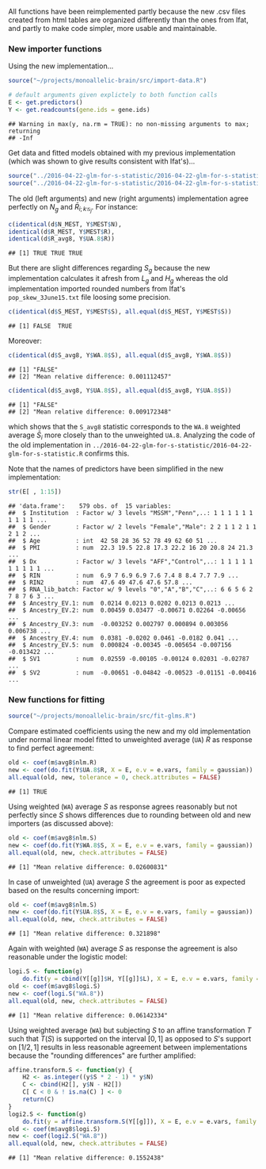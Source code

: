 All functions have been reimplemented partly because the new .csv files created from html tables are organized differently than the ones from Ifat, and partly to make code simpler, more usable and maintainable.

### New importer functions

Using the new implementation...

```r
source("~/projects/monoallelic-brain/src/import-data.R")
```


```r
# default arguments given explictely to both function calls
E <- get.predictors()
Y <- get.readcounts(gene.ids = gene.ids)
```

```
## Warning in max(y, na.rm = TRUE): no non-missing arguments to max; returning
## -Inf
```

Get data and fitted models obtained with my previous implementation (which was shown to give results consistent with Ifat's)...

```r
source("../2016-04-22-glm-for-s-statistic/2016-04-22-glm-for-s-statistic.R")
source("../2016-04-22-glm-for-s-statistic/2016-04-22-glm-for-s-statistic-run.R")
```

The old (left arguments) and new (right arguments) implementation agree perfectly on $N_g$ and $\bar{R}_{i;k\mathcal{G}_j}$.  For instance:

```r
c(identical(d$N_MEST, Y$MEST$N),
identical(d$R_MEST, Y$MEST$R),
identical(d$R_avg8, Y$UA.8$R))
```

```
## [1] TRUE TRUE TRUE
```

But there are slight differences regarding $S_g$ because the new implementation calculates it afresh from $L_g$ and $H_g$ whereas the old implementation imported rounded numbers from Ifat's `pop_skew_3June15.txt` file loosing some precision.

```r
c(identical(d$S_MEST, Y$MEST$S), all.equal(d$S_MEST, Y$MEST$S))
```

```
## [1] FALSE  TRUE
```
Moreover:

```r
c(identical(d$S_avg8, Y$WA.8$S), all.equal(d$S_avg8, Y$WA.8$S))
```

```
## [1] "FALSE"                                
## [2] "Mean relative difference: 0.001112457"
```

```r
c(identical(d$S_avg8, Y$UA.8$S), all.equal(d$S_avg8, Y$UA.8$S))
```

```
## [1] "FALSE"                                
## [2] "Mean relative difference: 0.009172348"
```
which shows that the `S_avg8` statistic corresponds to the `WA.8` weighted average $\bar{S}_{i}$ more closely than to the unweighted `UA.8`.  Analyzing the code of the old implementation in `../2016-04-22-glm-for-s-statistic/2016-04-22-glm-for-s-statistic.R` confirms this.

Note that the names of predictors have been simplified in the new implementation:

```r
str(E[ , 1:15])
```

```
## 'data.frame':	579 obs. of  15 variables:
##  $ Institution  : Factor w/ 3 levels "MSSM","Penn",..: 1 1 1 1 1 1 1 1 1 1 ...
##  $ Gender       : Factor w/ 2 levels "Female","Male": 2 2 1 1 2 1 1 2 1 2 ...
##  $ Age          : int  42 58 28 36 52 78 49 62 60 51 ...
##  $ PMI          : num  22.3 19.5 22.8 17.3 22.2 16 20 20.8 24 21.3 ...
##  $ Dx           : Factor w/ 3 levels "AFF","Control",..: 1 1 1 1 1 1 1 1 1 1 ...
##  $ RIN          : num  6.9 7 6.9 6.9 7.6 7.4 8 8.4 7.7 7.9 ...
##  $ RIN2         : num  47.6 49 47.6 47.6 57.8 ...
##  $ RNA_lib_batch: Factor w/ 9 levels "0","A","B","C",..: 6 6 5 6 2 7 8 7 6 3 ...
##  $ Ancestry_EV.1: num  0.0214 0.0213 0.0202 0.0213 0.0213 ...
##  $ Ancestry_EV.2: num  0.00459 0.03477 -0.00671 0.02264 -0.00656 ...
##  $ Ancestry_EV.3: num  -0.003252 0.002797 0.000894 0.003056 0.006738 ...
##  $ Ancestry_EV.4: num  0.0381 -0.0202 0.0461 -0.0182 0.041 ...
##  $ Ancestry_EV.5: num  0.000824 -0.00345 -0.005654 -0.007156 -0.013422 ...
##  $ SV1          : num  0.02559 -0.00105 -0.00124 0.02031 -0.02787 ...
##  $ SV2          : num  -0.00651 -0.04842 -0.00523 -0.01151 -0.00416 ...
```

### New functions for fitting


```r
source("~/projects/monoallelic-brain/src/fit-glms.R")
```
Compare estimated coefficients using the new and my old implementation under normal linear model fitted to unweighted average (`UA`) $R$ as response to find perfect agreement:

```r
old <- coef(m$avg8$nlm.R)
new <- coef(do.fit(Y$UA.8$R, X = E, e.v = e.vars, family = gaussian))
all.equal(old, new, tolerance = 0, check.attributes = FALSE)
```

```
## [1] TRUE
```
Using weighted (`WA`) average $S$ as response agrees reasonably but not perfectly since $S$ shows differences due to rounding between old and new importers (as discussed above):

```r
old <- coef(m$avg8$nlm.S)
new <- coef(do.fit(Y$WA.8$S, X = E, e.v = e.vars, family = gaussian))
all.equal(old, new, check.attributes = FALSE)
```

```
## [1] "Mean relative difference: 0.02600831"
```
In case of unweighted (`UA`) average $S$ the agreement is poor as expected based on the results concerning import:

```r
old <- coef(m$avg8$nlm.S)
new <- coef(do.fit(Y$UA.8$S, X = E, e.v = e.vars, family = gaussian))
all.equal(old, new, check.attributes = FALSE)
```

```
## [1] "Mean relative difference: 0.321898"
```
Again with weighted (`WA`) average $S$ as response the agreement is also reasonable under the logistic model:

```r
logi.S <- function(g)
    do.fit(y = cbind(Y[[g]]$H, Y[[g]]$L), X = E, e.v = e.vars, family = binomial)
old <- coef(m$avg8$logi.S)
new <- coef(logi.S("WA.8"))
all.equal(old, new, check.attributes = FALSE)
```

```
## [1] "Mean relative difference: 0.06142334"
```
Using weighted average (`WA`) but subjecting $S$ to an affine transformation $T$ such that $T(S)$ is supported on the interval $[0,1]$ as opposed to $S$'s support on $[1/2,1]$ results in less reasonable agreement between implementations because the "rounding differences" are further amplified:

```r
affine.transform.S <- function(y) {
    H2 <- as.integer((y$S * 2 - 1) * y$N)
    C <- cbind(H2[], y$N - H2[])
    C[ C < 0 & ! is.na(C) ] <- 0
    return(C)
}
logi2.S <- function(g)
    do.fit(y = affine.transform.S(Y[[g]]), X = E, e.v = e.vars, family = binomial)
old <- coef(m$avg8$logi.S)
new <- coef(logi2.S("WA.8"))
all.equal(old, new, check.attributes = FALSE)
```

```
## [1] "Mean relative difference: 0.1552438"
```
